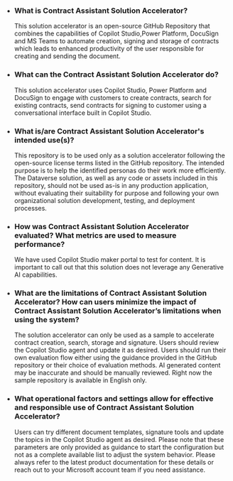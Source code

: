 * ### What is Contract Assistant Solution Accelerator?

  This solution accelerator is an open-source GitHub Repository that combines the capabilities of Copilot Studio,Power Platform, DocuSign and MS Teams to automate creation, signing and storage of contracts which leads to enhanced productivity of the user responsible for creating and sending the document.
* ### What can the Contract Assistant Solution Accelerator do?

  This solution accelerator uses Copilot Studio, Power Platform and DocuSign to engage with customers to create contracts, search for existing contracts, send contracts for signing to customer using a conversational interface built in Copilot Studio.
* ### What is/are Contract Assistant Solution Accelerator's intended use(s)?

  This repository is to be used only as a solution accelerator following the open-source license terms listed in the GitHub repository. The intended purpose is to help the identified personas do their work more efficiently. The Dataverse solution, as well as any code or assets included in this repository, should not be used as-is in any production application, without evaluating their suitability for purpose and following your own organizational solution development, testing, and deployment processes.
* ### How was Contract Assistant Solution Accelerator evaluated? What metrics are used to measure performance?

  We have used Copilot Studio maker portal to test for content. It is important to call out that this solution does not leverage any Generative AI capabilities.
* ### What are the limitations of Contract Assistant Solution Accelerator? How can users minimize the impact of Contract Assistant Solution Accelerator’s limitations when using the system?

  The solution accelerator can only be used as a sample to accelerate contract creation, search, storage and signature. Users should review the Copilot Studio agent and update it as desired. Users should run their own evaluation flow either using the guidance provided in the GitHub repository or their choice of evaluation methods. AI generated content may be inaccurate and should be manually reviewed. Right now the sample repository is available in English only.
* ### What operational factors and settings allow for effective and responsible use of Contract Assistant Solution Accelerator?

  Users can try different document templates, signature tools and update the topics in the Copilot Studio agent as desired. Please note that these parameters are only provided as guidance to start the configuration but not as a complete available list to adjust the system behavior. Please always refer to the latest product documentation for these details or reach out to your Microsoft account team if you need assistance.
